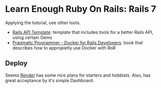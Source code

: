 # Learn Enough Ruby On Rails: Rails 7

Applying the tutorial, use other tools.

- [Rails API Template](https://github.com/sobanakram/rails_api_template/tree/master?tab=readme-ov-file): template that includes tools for a better Rails API, using certain Gems
- [Pragmatic Programmer - Docker for Rails Developers](https://pragprog.com/titles/ridocker/docker-for-rails-developers/): book that describes how to appropietly use Docker with RoR

## Deploy
Seems [Render](https://render.com/pricing) has some nice plans for starters and hobbists. Also, has great acceptance by it's simple Dashboard.
